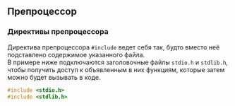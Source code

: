 ## Препроцессор

### Директивы препроцессора
Директива препроцессора `#include` ведет себя так, будто вместо неё подставлено содержимое указанного файла.  
В примере ниже подключаются заголовочные файлы `stdio.h` и `stdlib.h`, чтобы получить доступ к объявленным в них функциям, которые затем можно будет вызывать в коде.

```c
#include <stdio.h>
#include <stdlib.h>
```
